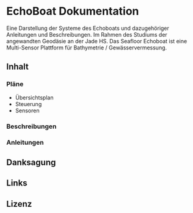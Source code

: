 # EchoBoat Dokumentation
Eine Darstellung der Systeme des Echoboats und dazugehöriger Anleitungen und Beschreibungen. Im Rahmen des Studiums der angewandten Geodäsie an der Jade HS.
Das Seafloor Echoboat ist eine Multi-Sensor Plattform für Bathymetrie / Gewässervermessung.
## Inhalt
### Pläne
- Übersichtsplan
- Steuerung
- Sensoren
### Beschreibungen
### Anleitungen
## Danksagung
## Links
## Lizenz